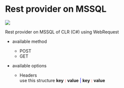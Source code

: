 # Rest provider on MSSQL

![](https://www.handybackup.net/images/icons/mssql-backup.png)

Rest provider on MSSQL of CLR (C#) using WebRequest
- available method 
  - POST
  - GET

- available options
  - Headers <br>
    use this structure <b>key</b> <span style='color:red'> : </span>  <b>value</b> <font color="blue"> | </font> <b>key</b> <span style='color:red'> : </span>  <b>value</b>
